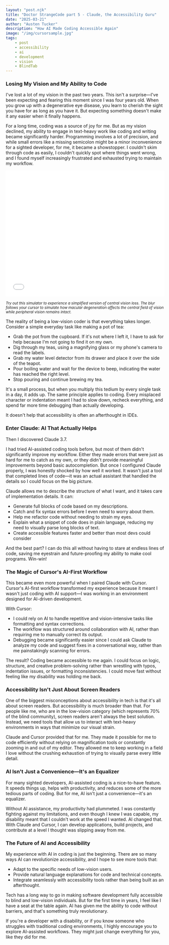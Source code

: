 ```yaml
---
layout: "post.njk"
title: "Doctor StrangeCode part 5 - Claude, the Accessibility Guru"
date: "2025-03-21"
author: "Austen Tucker"
description: "How AI Made Coding Accessible Again"
image: "/img/cursorsample.jpg"
tags: 
    - post
    - accessibility
    - ai 
    - development
    - vision
    - BlindTab
---
```


### Losing My Vision and My Ability to Code

I've lost a lot of my vision in the past two years. This isn't a surprise—I've been expecting and fearing this moment since I was four years old. When you grow up with a degenerative eye disease, you learn to cherish the sight you have for as long as you have it. But expecting something doesn't make it any easier when it finally happens.

For a long time, coding was a source of joy for me. But as my vision declined, my ability to engage in text-heavy work like coding and writing became significantly harder. Programming involves a lot of precision, and while small errors like a missing semicolon might be a minor inconvenience for a sighted developer, for me, it became a showstopper. I couldn't skim through code as easily, I couldn't quickly spot where things went wrong, and I found myself increasingly frustrated and exhausted trying to maintain my workflow.

<iframe 
  src="/vision-simulator/embed.html?img=/img/cursorsample.jpg" 
  width="100%" 
  height="400" 
  frameborder="0" 
  scrolling="no"
  allow="accelerometer; autoplay; encrypted-media; gyroscope; picture-in-picture"
  allowfullscreen>
</iframe>

<small>*Try out this simulator to experience a simplified version of central vision loss. The blur follows your cursor to simulate how macular degeneration affects the central field of vision while peripheral vision remains intact.*</small>

The reality of being a low-vision coder is that everything takes longer. Consider a simple everyday task like making a pot of tea:

- Grab the pot from the cupboard. If it's not where I left it, I have to ask for help because I'm not going to find it on my own.
- Dig through my teas, using a magnifying glass or my phone's camera to read the labels.
- Grab my water level detector from its drawer and place it over the side of the teapot.
- Pour boiling water and wait for the device to beep, indicating the water has reached the right level.
- Stop pouring and continue brewing my tea.

It's a small process, but when you multiply this tedium by every single task in a day, it adds up. The same principle applies to coding. Every misplaced character or indentation meant I had to slow down, recheck everything, and spend far more time debugging than actually developing.

It doesn't help that accessibility is often an afterthought in IDEs. 

### Enter Claude: AI That Actually Helps

Then I discovered Claude 3.7.

I had tried AI-assisted coding tools before, but most of them didn't significantly improve my workflow. Either they made errors that were just as hard for me to catch as my own, or they didn't provide meaningful improvements beyond basic autocompletion. But once I configured Claude properly, I was honestly shocked by how well it worked. It wasn't just a tool that completed lines of code—it was an actual assistant that handled the details so I could focus on the big picture.

Claude allows me to describe the structure of what I want, and it takes care of implementation details. It can:

- Generate full blocks of code based on my descriptions.
- Catch and fix syntax errors before I even need to worry about them.
- Help me refactor code without needing to strain my eyes.
- Explain what a snippet of code does in plain language, reducing my need to visually parse long blocks of text.
- Create accessible features faster and better than most devs could consider

And the best part? I can do this all without having to stare at endless lines of code, saving me eyestrain and future-proofing my ability to make cool programs. Win-win!

### The Magic of Cursor's AI-First Workflow

This became even more powerful when I paired Claude with Cursor. Cursor's AI-first workflow transformed my experience because it meant I wasn't just coding with AI support—I was working in an environment designed for AI-driven development.

With Cursor:

- I could rely on AI to handle repetitive and vision-intensive tasks like formatting and syntax corrections.
- The workflow was structured around collaboration with AI, rather than requiring me to manually correct its output.
- Debugging became significantly easier since I could ask Claude to analyze my code and suggest fixes in a conversational way, rather than me painstakingly scanning for errors.

The result? Coding became accessible to me again. I could focus on logic, structure, and creative problem-solving rather than wrestling with typos, indentation issues, or formatting inconsistencies. I could move fast without feeling like my disability was holding me back.

### Accessibility Isn't Just About Screen Readers

One of the biggest misconceptions about accessibility in tech is that it's all about screen readers. But accessibility is much broader than that. For people like me, who are in the low-vision category (which represents 70% of the blind community), screen readers aren't always the best solution. Instead, we need tools that allow us to interact with text-heavy environments in ways that minimize our visual strain.

Claude and Cursor provided that for me. They made it possible for me to code efficiently without relying on magnification tools or constantly zooming in and out of my editor. They allowed me to keep working in a field I love without the crushing exhaustion of trying to visually parse every little detail.

### AI Isn't Just a Convenience—It's an Equalizer

For many sighted developers, AI-assisted coding is a nice-to-have feature. It speeds things up, helps with productivity, and reduces some of the more tedious parts of coding. But for me, AI isn't just a convenience—it's an equalizer.

Without AI assistance, my productivity had plummeted. I was constantly fighting against my limitations, and even though I knew I was capable, my disability meant that I couldn't work at the speed I wanted. AI changed that. With Claude and Cursor, I can develop applications, build projects, and contribute at a level I thought was slipping away from me.

### The Future of AI and Accessibility

My experience with AI in coding is just the beginning. There are so many ways AI can revolutionize accessibility, and I hope to see more tools that:

- Adapt to the specific needs of low-vision users.
- Provide natural language explanations for code and technical concepts.
- Integrate seamlessly with accessibility tools rather than being built as an afterthought.

Tech has a long way to go in making software development fully accessible to blind and low-vision individuals. But for the first time in years, I feel like I have a seat at the table again. AI has given me the ability to code without barriers, and that's something truly revolutionary.

If you're a developer with a disability, or if you know someone who struggles with traditional coding environments, I highly encourage you to explore AI-assisted workflows. They might just change everything for you, like they did for me. 